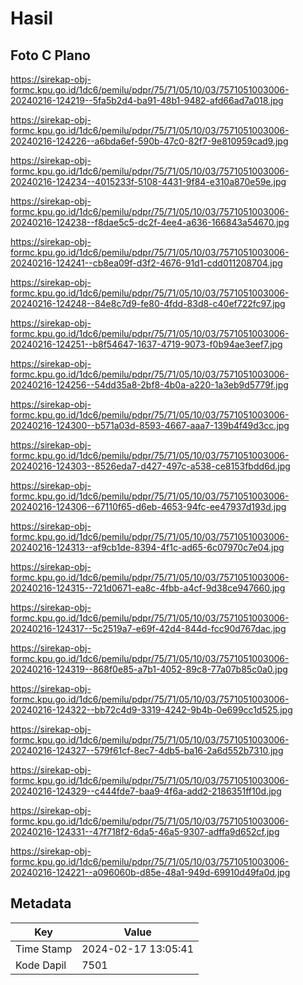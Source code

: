 # Hasil

## Foto C Plano

https://sirekap-obj-formc.kpu.go.id/1dc6/pemilu/pdpr/75/71/05/10/03/7571051003006-20240216-124219--5fa5b2d4-ba91-48b1-9482-afd66ad7a018.jpg

https://sirekap-obj-formc.kpu.go.id/1dc6/pemilu/pdpr/75/71/05/10/03/7571051003006-20240216-124226--a6bda6ef-590b-47c0-82f7-9e810959cad9.jpg

https://sirekap-obj-formc.kpu.go.id/1dc6/pemilu/pdpr/75/71/05/10/03/7571051003006-20240216-124234--4015233f-5108-4431-9f84-e310a870e59e.jpg

https://sirekap-obj-formc.kpu.go.id/1dc6/pemilu/pdpr/75/71/05/10/03/7571051003006-20240216-124238--f8dae5c5-dc2f-4ee4-a636-166843a54670.jpg

https://sirekap-obj-formc.kpu.go.id/1dc6/pemilu/pdpr/75/71/05/10/03/7571051003006-20240216-124241--cb8ea09f-d3f2-4676-91d1-cdd011208704.jpg

https://sirekap-obj-formc.kpu.go.id/1dc6/pemilu/pdpr/75/71/05/10/03/7571051003006-20240216-124248--84e8c7d9-fe80-4fdd-83d8-c40ef722fc97.jpg

https://sirekap-obj-formc.kpu.go.id/1dc6/pemilu/pdpr/75/71/05/10/03/7571051003006-20240216-124251--b8f54647-1637-4719-9073-f0b94ae3eef7.jpg

https://sirekap-obj-formc.kpu.go.id/1dc6/pemilu/pdpr/75/71/05/10/03/7571051003006-20240216-124256--54dd35a8-2bf8-4b0a-a220-1a3eb9d5779f.jpg

https://sirekap-obj-formc.kpu.go.id/1dc6/pemilu/pdpr/75/71/05/10/03/7571051003006-20240216-124300--b571a03d-8593-4667-aaa7-139b4f49d3cc.jpg

https://sirekap-obj-formc.kpu.go.id/1dc6/pemilu/pdpr/75/71/05/10/03/7571051003006-20240216-124303--8526eda7-d427-497c-a538-ce8153fbdd6d.jpg

https://sirekap-obj-formc.kpu.go.id/1dc6/pemilu/pdpr/75/71/05/10/03/7571051003006-20240216-124306--67110f65-d6eb-4653-94fc-ee47937d193d.jpg

https://sirekap-obj-formc.kpu.go.id/1dc6/pemilu/pdpr/75/71/05/10/03/7571051003006-20240216-124313--af9cb1de-8394-4f1c-ad65-6c07970c7e04.jpg

https://sirekap-obj-formc.kpu.go.id/1dc6/pemilu/pdpr/75/71/05/10/03/7571051003006-20240216-124315--721d0671-ea8c-4fbb-a4cf-9d38ce947660.jpg

https://sirekap-obj-formc.kpu.go.id/1dc6/pemilu/pdpr/75/71/05/10/03/7571051003006-20240216-124317--5c2519a7-e69f-42d4-844d-fcc90d767dac.jpg

https://sirekap-obj-formc.kpu.go.id/1dc6/pemilu/pdpr/75/71/05/10/03/7571051003006-20240216-124319--868f0e85-a7b1-4052-89c8-77a07b85c0a0.jpg

https://sirekap-obj-formc.kpu.go.id/1dc6/pemilu/pdpr/75/71/05/10/03/7571051003006-20240216-124322--bb72c4d9-3319-4242-9b4b-0e699cc1d525.jpg

https://sirekap-obj-formc.kpu.go.id/1dc6/pemilu/pdpr/75/71/05/10/03/7571051003006-20240216-124327--579f61cf-8ec7-4db5-ba16-2a6d552b7310.jpg

https://sirekap-obj-formc.kpu.go.id/1dc6/pemilu/pdpr/75/71/05/10/03/7571051003006-20240216-124329--c444fde7-baa9-4f6a-add2-2186351ff10d.jpg

https://sirekap-obj-formc.kpu.go.id/1dc6/pemilu/pdpr/75/71/05/10/03/7571051003006-20240216-124331--47f718f2-6da5-46a5-9307-adffa9d652cf.jpg

https://sirekap-obj-formc.kpu.go.id/1dc6/pemilu/pdpr/75/71/05/10/03/7571051003006-20240216-124221--a096060b-d85e-48a1-949d-69910d49fa0d.jpg


## Metadata

| Key        | Value               |
| ---------- | ------------------- |
| Time Stamp | 2024-02-17 13:05:41 |
| Kode Dapil | 7501                |



